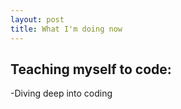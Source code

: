 ```yaml
---
layout: post
title: What I'm doing now
---
```

## Teaching myself to code:
-Diving deep into coding
